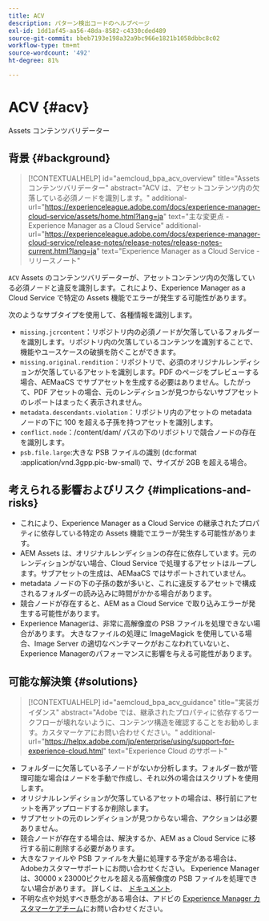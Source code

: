 ```yaml
---
title: ACV
description: パターン検出コードのヘルプページ
exl-id: 1dd1af45-aa56-48da-8582-c4330cded489
source-git-commit: bbeb7193e198a32a9bc966e1821b1058dbbc8c02
workflow-type: tm+mt
source-wordcount: '492'
ht-degree: 81%

---
```


# ACV {#acv}

Assets コンテンツバリデーター

## 背景 {#background}

>[!CONTEXTUALHELP]
>id="aemcloud_bpa_acv_overview"
>title="Assets コンテンツバリデーター"
>abstract="ACV は、アセットコンテンツ内の欠落している必須ノードを識別します。"
>additional-url="https://experienceleague.adobe.com/docs/experience-manager-cloud-service/assets/home.html?lang=ja" text="主な変更点 - Experience Manager as a Cloud Service"
>additional-url="https://experienceleague.adobe.com/docs/experience-manager-cloud-service/release-notes/release-notes/release-notes-current.html?lang=ja" text="Experience Manager as a Cloud Service - リリースノート"

`ACV` Assets のコンテンツバリデーターが、アセットコンテンツ内の欠落している必須ノードと違反を識別します。これにより、Experience Manager as a Cloud Service で特定の Assets 機能でエラーが発生する可能性があります。

次のようなサブタイプを使用して、各種情報を識別します。

* `missing.jcrcontent`：リポジトリ内の必須ノードが欠落しているフォルダーを識別します。リポジトリ内の欠落しているコンテンツを識別することで、機能やユースケースの破損を防ぐことができます。
* `missing.original.rendition`：リポジトリで、必須のオリジナルレンディションが欠落しているアセットを識別します。PDF のページをプレビューする場合、AEMaaCS でサブアセットを生成する必要はありません。したがって、PDF アセットの場合、元のレンディションが見つからないサブアセットのレポートはまったく表示されません。
* `metadata.descendants.violation`：リポジトリ内のアセットの metadata ノードの下に 100 を超える子孫を持つアセットを識別します。
* `conflict.node`：/content/dam/ パスの下のリポジトリで競合ノードの存在を識別します。
* `psb.file.large`:大きな PSB ファイルの識別 (dc:format :application/vnd.3gpp.pic-bw-small) で、サイズが 2GB を超える場合。

## 考えられる影響およびリスク {#implications-and-risks}

* これにより、Experience Manager as a Cloud Service の継承されたプロパティに依存している特定の Assets 機能でエラーが発生する可能性があります。
* AEM Assets は、オリジナルレンディションの存在に依存しています。元のレンディションがない場合、Cloud Service で処理するアセットはループします。サブアセットの生成は、AEMaaCS ではサポートされていません。
* metadata ノードの下の子孫の数が多いと、これに違反するアセットで構成されるフォルダーの読み込みに時間がかかる場合があります。
* 競合ノードが存在すると、AEM as a Cloud Service で取り込みエラーが発生する可能性があります。
* Experience Managerは、非常に高解像度の PSB ファイルを処理できない場合があります。 大きなファイルの処理に ImageMagick を使用している場合、Image Server の適切なベンチマークがおこなわれていないと、Experience Managerのパフォーマンスに影響を与える可能性があります。

## 可能な解決策 {#solutions}

>[!CONTEXTUALHELP]
>id="aemcloud_bpa_acv_guidance"
>title="実装ガイダンス"
>abstract="Adobe では、継承されたプロパティに依存するワークフローが壊れないように、コンテンツ構造を確認することをお勧めします。カスタマーケアにお問い合わせください。"
>additional-url="https://helpx.adobe.com/jp/enterprise/using/support-for-experience-cloud.html" text="Experience Cloud のサポート"

* フォルダーに欠落している子ノードがないか分析します。フォルダー数が管理可能な場合はノードを手動で作成し、それ以外の場合はスクリプトを使用します。
* オリジナルレンディションが欠落しているアセットの場合は、移行前にアセットを再アップロードするか削除します。
* サブアセットの元のレンディションが見つからない場合、アクションは必要ありません。
* 競合ノードが存在する場合は、解決するか、AEM as a Cloud Service に移行する前に削除する必要があります。
* 大きなファイルや PSB ファイルを大量に処理する予定がある場合は、Adobeカスタマーサポートにお問い合わせください。 Experience Managerは、30000 x 23000ピクセルを超える高解像度の PSB ファイルを処理できない場合があります。 詳しくは、 [ドキュメント](https://experienceleague.adobe.com/docs/experience-manager-64/assets/extending/best-practices-for-imagemagick.html).
* 不明な点や対処すべき懸念がある場合は、アドビの [Experience Manager カスタマーケアチーム](https://helpx.adobe.com/jp/enterprise/using/support-for-experience-cloud.html)にお問い合わせください。
